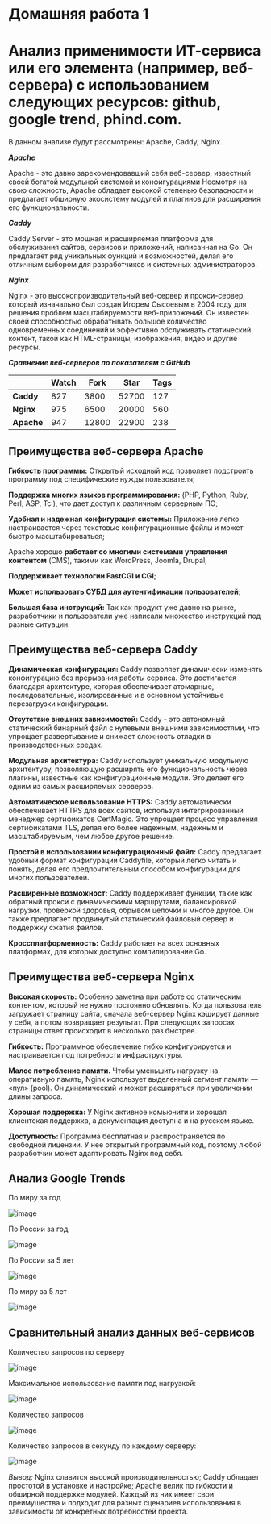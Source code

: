 # Домашняя работа 1
# Анализ применимости ИТ-сервиса или его элемента (например, веб-сервера) с использованием следующих ресурсов: github, google trend, phind.com.
В данном анализе будут рассмотрены: Apache, Caddy, Nginx.

***Apache***

Apache - это давно зарекомендовавший себя веб-сервер, известный своей богатой модульной системой и конфигурациями Несмотря на свою сложность, Apache обладает высокой степенью безопасности и предлагает обширную экосистему модулей и плагинов для расширения его функциональности.

***Caddy***

Caddy Server - это мощная и расширяемая платформа для обслуживания сайтов, сервисов и приложений, написанная на Go. Он предлагает ряд уникальных функций и возможностей, делая его отличным выбором для разработчиков и системных администраторов.

***Nginx***

Nginx - это высокопроизводительный веб-сервер и прокси-сервер, который изначально был создан Игорем Сысоевым в 2004 году для решения проблем масштабируемости веб-приложений. Он известен своей способностью обрабатывать большое количество одновременных соединений и эффективно обслуживать статический контент, такой как HTML-страницы, изображения, видео и другие ресурсы. 

***Сравнение веб-серверов по показателям с GitHub***

|            | **Watch** | **Fork** | **Star** | **Tags** |
|------------|-----------|----------|----------|----------|
| **Caddy**  | 827       | 3800     | 52700    | 127      |
| **Nginx**  | 975       | 6500     | 20000    | 560      |
| **Apache** | 947       | 12800    | 22900    | 238      |

## Преимущества веб-сервера Apache

**Гибкость программы:** Открытый исходный код позволяет подстроить программу под специфические нужды пользователя;

**Поддержка многих языков программирования:** (PHP, Python, Ruby, Perl, ASP, Tcl), что дает доступ к различным серверным ПО;

**Удобная и надежная конфигурация системы:** Приложение легко настраивается через текстовые конфигурационные файлы и может быстро масштабироваться;

Apache хорошо **работает со многими системами управления контентом** (CMS), такими как WordPress, Joomla, Drupal;

**Поддерживает технологии FastCGI и CGI**;

**Может использовать СУБД для аутентификации пользователей**;

**Большая база инструкций:** Так как продукт уже давно на рынке, разработчики и пользователи уже написали множество инструкций под разные ситуации.


## Преимущества веб-сервера Caddy

**Динамическая конфигурация:** Caddy позволяет динамически изменять конфигурацию без прерывания работы сервиса. Это достигается благодаря архитектуре, которая обеспечивает атомарные, последовательные, изолированные и в основном устойчивые перезагрузки конфигурации.

**Отсутствие внешних зависимостей:** Caddy - это автономный статический бинарный файл с нулевыми внешними зависимостями, что упрощает развертывание и снижает сложность отладки в производственных средах.

**Модульная архитектура:** Caddy использует уникальную модульную архитектуру, позволяющую расширять его функциональность через плагины, известные как конфигурационные модули. Это делает его одним из самых расширяемых серверов.

**Автоматическое использование HTTPS:** Caddy автоматически обеспечивает HTTPS для всех сайтов, используя интегрированный менеджер сертификатов CertMagic. Это упрощает процесс управления сертификатами TLS, делая его более надежным, надежным и масштабируемым, чем любое другое решение.

**Простой в использовании конфигурационный файл:** Caddy предлагает удобный формат конфигурации Caddyfile, который легко читать и понять, делая его предпочтительным способом конфигурации для многих пользователей.

**Расширенные возможност:** Caddy поддерживает функции, такие как обратный прокси с динамическими маршрутами, балансировкой нагрузки, проверкой здоровья, обрывом цепочки и многое другое. Он также предлагает продвинутый статический файловый сервер и поддержку сжатия файлов.

**Кроссплатформенность:** Caddy работает на всех основных платформах, для которых доступно компилирование Go.

## Преимущества веб-сервера Nginx

**Высокая скорость:** Особенно заметна при работе со статическим контентом, который не нужно постоянно обновлять. Когда пользователь загружает страницу сайта, сначала веб-сервер Nginx кэширует данные у себя, а потом возвращает результат. При следующих запросах страницы ответ происходит в несколько раз быстрее.

**Гибкость:** Программное обеспечение гибко конфигурируется и настраивается под потребности инфраструктуры.

**Малое потребление памяти.** Чтобы уменьшить нагрузку на оперативную память, Nginx использует выделенный сегмент памяти — «пул» (pool). Он динамический и может расширяться при увеличении длины запроса.

**Хорошая поддержка:** У Nginx активное комьюнити и хорошая клиентская поддержка, а документация доступна и на русском языке.

**Доступность:** Программа бесплатная и распространяется по свободной лицензии. У нее открытый программный код, поэтому любой разработчик может адаптировать Nginx под себя.

 ## Анализ Google Trends

По миру за год

![image](https://github.com/VladaBiriul/-4-1/assets/164424453/64a9589d-fb17-419a-b02f-983c62d7cbd9)


По России за год  

![image](https://github.com/VladaBiriul/-4-1/assets/164424453/d4e30777-e55f-4c7a-abb8-2998716c5fe4)


По России за 5 лет

![image](https://github.com/VladaBiriul/-4-1/assets/164424453/103be143-e912-45aa-9eac-1c22e3292c95)


По миру за 5 лет

![image](https://github.com/VladaBiriul/-4-1/assets/164424453/8e04e9ca-af52-48e7-929e-501ff0447b8b)


## Сравнительный анализ данных веб-сервисов

Количество запросов по серверу

![image](https://github.com/VladaBiriul/-4-1/assets/164424453/af599e54-0496-4da6-8368-adf91539176d)


Максимальное использование памяти под нагрузкой:

![image](https://github.com/VladaBiriul/-4-1/assets/164424453/8df93811-cbb5-4ce6-98dc-5a33dfafd35b)


Количество запросов

![image](https://github.com/VladaBiriul/-4-1/assets/164424453/062b9479-70af-447c-ae55-5960ed2a32ed)


Количество запросов в секунду по каждому серверу:

![image](https://github.com/VladaBiriul/-4-1/assets/164424453/9eccbecd-debe-4b77-8fde-7dd166b1dddc)


*Вывод:* Nginx славится высокой производительностью; Caddy обладает простотой в установке и настройке; Apache велик по гибкости и обширной поддержке модулей. Каждый из них имеет свои преимущества и подходит для разных сценариев использования в зависимости от конкретных потребностей проекта.






